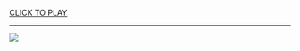 
<a href="https://premium76.site?title=soccer_unblocked_games&ref=13M">CLICK TO PLAY</a></h3>
<hr>

<a href="https://premium76.site?title=soccer_unblocked_games&ref=13M"><img src="https://clearcache.store/games.png"></a>


